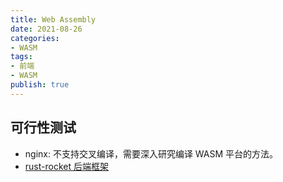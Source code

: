```yaml
---
title: Web Assembly
date: 2021-08-26
categories: 
- WASM
tags: 
- 前端
- WASM
publish: true
---
```


## 可行性测试
- nginx: 不支持交叉编译，需要深入研究编译 WASM 平台的方法。
- [rust-rocket 后端框架](./rust-rocket.md)